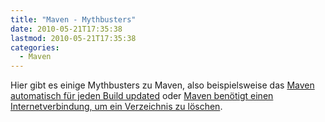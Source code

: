 ```yaml
---
title: "Maven - Mythbusters"
date: 2010-05-21T17:35:38
lastmod: 2010-05-21T17:35:38
categories:
  - Maven
---
```

Hier gibt es einige Mythbusters zu Maven, also beispielsweise das 
[Maven automatisch für jeden Build updated](http://weblogs.java.net/blog/johnsmart/archive/2010/01/06/maven-mythbusters-maven-automatically-updates-every-build) 
oder [Maven benötigt einen Internetverbindung, um ein Verzeichnis zu löschen](http://weblogs.java.net/blog/johnsmart/archive/2010/01/11/maven-mythbusters-2-maven-requires-internet-connection-delete-dire).
